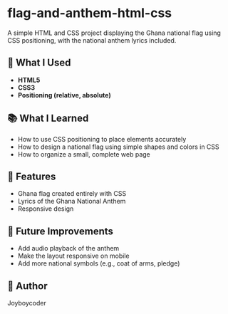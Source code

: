 # flag-and-anthem-html-css
A simple HTML and CSS project displaying the Ghana national flag using CSS positioning, with the national anthem lyrics included.

## 🔧 What I Used

- **HTML5**
- **CSS3**
- **Positioning (relative, absolute)**

## 📚 What I Learned

- How to use CSS positioning to place elements accurately
- How to design a national flag using simple shapes and colors in CSS
- How to organize a small, complete web page

## 📝 Features

- Ghana flag created entirely with CSS
- Lyrics of the Ghana National Anthem
- Responsive design

## 🧠 Future Improvements

- Add audio playback of the anthem
- Make the layout responsive on mobile
- Add more national symbols (e.g., coat of arms, pledge)



## 📌 Author

Joyboycoder


